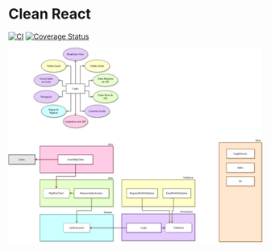 # Clean React

[![CI](https://github.com/gabrielrnascimento/clean-react/actions/workflows/webpack.yml/badge.svg)](https://github.com/gabrielrnascimento/clean-react/actions/workflows/webpack.yml) [![Coverage Status](https://coveralls.io/repos/github/gabrielrnascimento/clean-react/badge.svg)](https://coveralls.io/github/gabrielrnascimento/clean-react)

![Project diagram](./docs/project-diagram.png)

